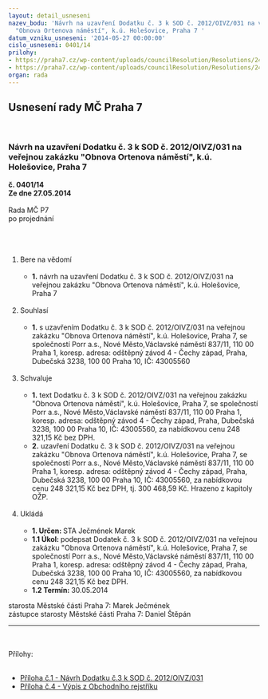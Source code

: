 ```yaml
---
layout: detail_usneseni
nazev_bodu: 'Návrh na uzavření Dodatku č. 3 k SOD č. 2012/OIVZ/031 na veřejnou zakázku
  "Obnova Ortenova náměstí", k.ú. Holešovice, Praha 7 '
datum_vzniku_usneseni: '2014-05-27 00:00:00'
cislo_usneseni: 0401/14
prilohy:
- https://praha7.cz/wp-content/uploads/councilResolution/Resolutions/24980/27-14-1._dodatek_%c4%8d.3_-_op.doc
- https://praha7.cz/wp-content/uploads/councilResolution/Resolutions/24980/27-14-4.obchodn%c3%ad_rejst%c5%99%c3%adk.pdf
organ: rada
---
```

<div id="ucUsn_pList" class="usn">
	<span><h2>Usnesení rady MČ Praha 7 </h2>
<br></span><div class="standBody">
<span><h3>Návrh na uzavření Dodatku č. 3 k SOD č. 2012/OIVZ/031 na veřejnou zakázku "Obnova Ortenova náměstí", k.ú. Holešovice, Praha 7 </h3></span><div class="center">
		<strong>č. 0401/14</strong><br>
	</div>
<div class="center">
		<strong>Ze dne 27.05.2014</strong><br><br>
	</div>Rada MČ P7<br>po projednání<br><br><br><ol>
<br><li>Bere na vědomí<br><ul>
<br><li>
<strong>1.</strong> návrh na uzavření Dodatku č. 3 k SOD č. 2012/OIVZ/031 na veřejnou zakázku "Obnova Ortenova náměstí", k.ú. Holešovice, Praha 7</li>
</ul>
<br>
</li>
<li>Souhlasí<br><ul>
<br><li>
<strong>1.</strong> s uzavřením Dodatku č. 3 k SOD č. 2012/OIVZ/031 na veřejnou zakázku "Obnova Ortenova náměstí", k.ú. Holešovice, Praha 7, se společností Porr a.s., Nové Město,Václavské náměstí 837/11, 110 00 Praha 1, koresp. adresa: odštěpný závod 4 - Čechy západ, Praha, Dubečská 3238, 100 00 Praha 10, IČ: 43005560</li>
</ul>
<br>
</li>
<li>Schvaluje<br><ul>
<br><li>
<strong>1.</strong> text Dodatku č. 3 k SOD č. 2012/OIVZ/031 na veřejnou zakázku "Obnova Ortenova náměstí", k.ú. Holešovice, Praha 7, se společností Porr a.s., Nové Město,Václavské náměstí 837/11, 110 00 Praha 1, koresp. adresa: odštěpný závod 4 - Čechy západ, Praha, Dubečská 3238, 100 00 Praha 10, IČ: 43005560, za nabídkovou cenu 248 321,15 Kč bez DPH. <br>
</li>
<li>
<strong>2.</strong> uzavření Dodatku č. 3 k SOD č. 2012/OIVZ/031 na veřejnou zakázku "Obnova Ortenova náměstí", k.ú. Holešovice, Praha 7, se společností Porr a.s., Nové Město,Václavské náměstí 837/11, 110 00 Praha 1, koresp. adresa: odštěpný závod 4 - Čechy západ, Praha, Dubečská 3238, 100 00 Praha 10, IČ: 43005560, za nabídkovou cenu 248 321,15 Kč bez DPH, tj. 300 468,59 Kč. Hrazeno z kapitoly OŽP. </li>
</ul>
<br>
</li>
<li>Ukládá<br><ul>
<br><li>
<strong>1. Určen: </strong>STA Ječmének Marek<br>
</li>
<li>
<strong>1.1 Úkol: </strong>podepsat Dodatek č. 3 k SOD č. 2012/OIVZ/031 na veřejnou zakázku "Obnova Ortenova náměstí", k.ú. Holešovice, Praha 7, se společností Porr a.s., Nové Město,Václavské náměstí 837/11, 110 00 Praha 1, koresp. adresa: odštěpný závod 4 - Čechy západ, Praha, Dubečská 3238, 100 00 Praha 10, IČ: 43005560, za nabídkovou cenu 248 321,15 Kč bez DPH.<br>
</li>
<li>
<strong>1.2 Termín: </strong>30.05.2014</li>
</ul>
</li>
</ol>starosta Městské části Praha 7: Marek Ječmének<br>zástupce starosty Městské části Praha 7: Daniel Štěpán <br><hr>
<br><br>Přílohy: <br><ul>
<br><li>
<a href="/zdroj.aspx?typ=4&amp;id=56301&amp;sh=-1027747947" target="_blank" title="Odkaz na soubor - 68 kB - nové okno">Příloha č.1 - Návrh Dodatku č.3 k SOD č. 2012/OIVZ/031</a> <br>
</li>
<li>
<a href="/zdroj.aspx?typ=4&amp;id=56302&amp;sh=-1027847563" target="_blank" title="Odkaz na soubor - 65,3 kB - nové okno">Příloha č.4 - Výpis z Obchodního rejstříku</a> </li>
</ul>
</div>
</div>